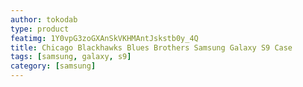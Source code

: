 ```yaml
---
author: tokodab
type: product
featimg: 1Y0vpG3zoGXAnSkVKHMAntJskstb0y_4Q
title: Chicago Blackhawks Blues Brothers Samsung Galaxy S9 Case
tags: [samsung, galaxy, s9]
category: [samsung]
---
```

